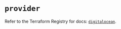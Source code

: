 # `provider`

Refer to the Terraform Registry for docs: [`digitalocean`](https://registry.terraform.io/providers/digitalocean/digitalocean/2.52.0/docs).
